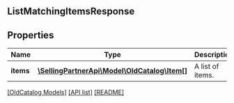 ## ListMatchingItemsResponse

## Properties

Name | Type | Description | Notes
------------ | ------------- | ------------- | -------------
**items** | [**\SellingPartnerApi\Model\OldCatalog\Item[]**](Item.md) | A list of items. | [optional]

[[OldCatalog Models]](../) [[API list]](../../Api) [[README]](../../../README.md)
